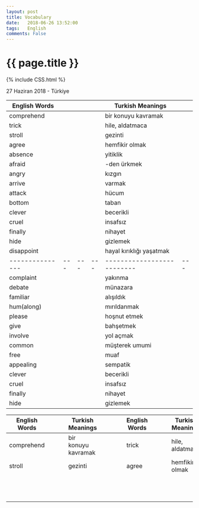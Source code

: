 ```yaml
---
layout: post
title: Vocabulary
date:   2018-06-26 13:52:00
tags:   English
comments: False
---
```


{{ page.title }}
================
{% include CSS.html %}

<p class="meta">27 Haziran 2018 - Türkiye</p>


| English Words |   |   |   | Turkish Meanings         |   |
|---------------|---|---|---|--------------------------|---|
| comprehend    |   |   |   | bir konuyu kavramak      |   |
| trick         |   |   |   | hile, aldatmaca          |   |
| stroll        |   |   |   | gezinti                  |   |
| agree         |   |   |   | hemfikir olmak           |   |
| absence       |   |   |   | yitiklik                 |   |
| afraid        |   |   |   | -den ürkmek              |   |
| angry         |   |   |   | kızgın                   |   |
| arrive        |   |   |   | varmak                   |   |
| attack        |   |   |   | hücum                    |   |
| bottom        |   |   |   | taban                    |   |
| clever        |   |   |   | becerikli                |   |
| cruel         |   |   |   | insafsız                 |   |
| finally       |   |   |   | nihayet                  |   |
| hide          |   |   |   | gizlemek                 |   |
| disappoint    |   |   |   | hayal kırıklığı yaşatmak |   |
|---------------|---|---|---|--------------------------|---|
| complaint     |   |   |   | yakınma                  |   |
| debate        |   |   |   | münazara                 |   |
| familiar      |   |   |   | alışıldık                |   |
| hum(along)    |   |   |   | mırıldanmak              |   |
| please        |   |   |   | hoşnut etmek             |   |
| give          |   |   |   | bahşetmek                |   |
| involve       |   |   |   | yol açmak                |   |
| common        |   |   |   | müşterek umumi           |   |
| free          |   |   |   | muaf                     |   |
| appealing     |   |   |   | sempatik                 |   |
| clever        |   |   |   | becerikli                |   |
| cruel         |   |   |   | insafsız                 |   |
| finally       |   |   |   | nihayet                  |   |
| hide          |   |   |   | gizlemek                 |   |

| English Words |   |   |   | Turkish Meanings    |   |   |   |   | English Words |   |   |   | Turkish Meanings |
|---------------|---|---|---|---------------------|---|---|---|---|---------------|---|---|---|------------------|
| comprehend    |   |   |   | bir konuyu kavramak |   |   |   |   | trick         |   |   |   | hile, aldatmaca  |
| stroll        |   |   |   | gezinti             |   |   |   |   | agree         |   |   |   | hemfikir olmak   |
|               |   |   |   |                     |   |   |   |   |               |   |   |   |                  |
|               |   |   |   |                     |   |   |   |   |               |   |   |   |                  |
|               |   |   |   |                     |   |   |   |   |               |   |   |   |                  |
|               |   |   |   |                     |   |   |   |   |               |   |   |   |                  |
|               |   |   |   |                     |   |   |   |   |               |   |   |   |                  |
|               |   |   |   |                     |   |   |   |   |               |   |   |   |                  |
|               |   |   |   |                     |   |   |   |   |               |   |   |   |                  |
|               |   |   |   |                     |   |   |   |   |               |   |   |   |                  |
|               |   |   |   |                     |   |   |   |   |               |   |   |   |                  |
|               |   |   |   |                     |   |   |   |   |               |   |   |   |                  |
|               |   |   |   |                     |   |   |   |   |               |   |   |   |                  |
|               |   |   |   |                     |   |   |   |   |               |   |   |   |                  |
~~~
~~~
